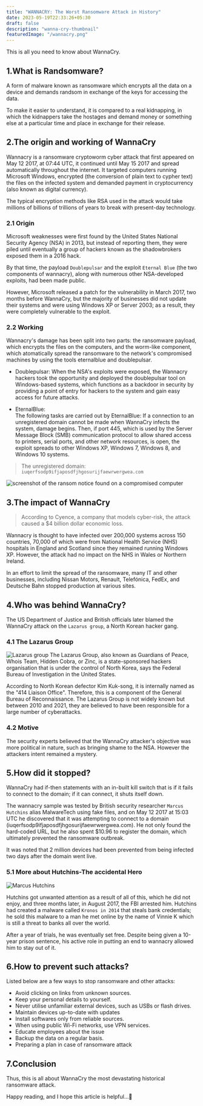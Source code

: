```yaml
---
title: "WANNACRY: The Worst Ransomware Attack in History"
date: 2023-05-19T22:33:26+05:30
draft: false
description: "wanna-cry-thumbnail"
featuredImage: "/wannacry.png"
---
```

This is all you need to know about WannaCry.

<!--more-->

## 1.What is Randsomware?
A form of malware known as ransomware which encrypts all the data on a device and demands randsom in exchange of the keys for accessing the data. 

To make it easier to understand, it is compared to a real kidnapping, in which the kidnappers take the hostages and demand money or something else at a particular time and place in exchange for their release.

## 2.The origin and working of WannaCry

Wannacry is a ransomware cryptoworm cyber attack that first appeared on May 12 2017, at 07:44 UTC, it continued until May 15 2017 and spread automatically throughout the internet. It targeted computers running Microsoft Windows, encrypted (the conversion of plain text to cypher text) the files on the infected system and demanded payment in cryptocurrency (also known as digital currency). 

The typical encryption methods like RSA used in the attack would take millions of billions of trillions of years to break with present-day technology.

### 2.1 Origin
Microsoft weaknesses were first found by the United States National Security Agency (NSA) in 2013, but instead of reporting them, they were piled until eventually a group of hackers known as the shadowbrokers exposed them in a 2016 hack.

By that time, the payload `Doublepulsar` and the exploit `Eternal Blue` (the two components of wannacry), along with numerous other NSA-developed exploits, had been made public.

However, Microsoft released a patch for the vulnerability in March 2017, two months before WannaCry, but the majority of businesses did not update their systems and were using Windows XP or Server 2003; as a result, they were completely vulnerable to the exploit.

### 2.2 Working
Wannacry's damage has been split into two parts: the ransomware payload, which encrypts the files on the computers, and the worm-like component, which atomatically spread the ransomware to the network's compromised machines by using the tools eternalblue and doublepulsar.

* Doublepulsar:
When the NSA's exploits were exposed, the Wannacry hackers took the opportunity and deployed the doublepulsar tool on Windows-based systems, which functions as a backdoor in security by providing a point of entry for hackers to the system and gain easy access for future attacks.

* EternalBlue:  
The following tasks are carried out by EternalBlue:
If a connection to an unregistered domain cannot be made when WannaCry infects the system, damage begins. Then, if port 445, which is used by the Server Message Block (SMB) communication protocol to allow shared access to printers, serial ports, and other network resources, is open, the exploit spreads to other Windows XP, Windows 7, Windows 8, and Windows 10 systems.

>The unregistered domain: `iuqerfsodp9ifjaposdfjhgosurijfaewrwergwea.com`

![screenshot of the ransom notice found on a compromised computer](/wannacry-note-screenshot.png "screenshot of the ransom notice found on a compromised computer")

## 3.The impact of WannaCry
>According to Cyence, a company that models cyber-risk, the attack caused a $4 billion dollar economic loss.

Wannacry is thought to have infected over 200,000 systems across 150 countries, 70,000 of which were from National Health Service (NHS) hospitals in England and Scotland since they remained running Windows XP. However, the attack had no impact on the NHS in Wales or Northern Ireland.

In an effort to limit the spread of the ransomware, many IT and other businesses, including Nissan Motors, Renault, Telefónica, FedEx, and Deutsche Bahn stopped production at various sites.

## 4.Who was behind WannaCry?
The US Department of Justice and British officials later blamed the WannaCry attack on the `Lazarus group`, a North Korean hacker gang.

### 4.1 The Lazarus Group
![Lazarus group](/lazarus.jpg "the lazarus group")
The Lazarus Group, also known as Guardians of Peace, Whois Team, Hidden Cobra, or Zinc, is a state-sponsored hackers organisation that is under the control of North Korea, says the Federal Bureau of Investigation in the United States. 

According to North Korean defector Kim Kuk-song, it is internally named as the "414 Liaison Office". Therefore, this is a component of the General Bureau of Reconnaissance. The Lazarus Group is not widely known but between 2010 and 2021, they are believed to have been responsible for a large number of cyberattacks.

### 4.2 Motive
The security experts believed that the WannaCry attacker's objective was more political in nature, such as bringing shame to the NSA. However the attackers intent remained a mystery.

## 5.How did it stopped?
WannaCry had if-then statements with an in-built kill switch that is if it fails to connect to the domain; if it can connect, it shuts itself down.

The wannacry sample was tested by British security researcher `Marcus Hutchins` alias MalwareTech using fake files, and on May 12 2017 at 15:03 UTC he discovered that it was attempting to connect to a domain (iuqerfsodp9ifjaposdfjhgosurijfaewrwergwea.com). He not only found the hard-coded URL, but he also spent $10.96 to register the domain, which ultimately prevented the ransomware outbreak. 

It was noted that 2 million devices had been prevented from being infected two days after the domain went live. 



### 5.1 More about Hutchins-The accidental Hero
![Marcus Hutchins](/marcus_hutchins.jpg "Marcus Hutchins")

Hutchins got unwanted attention as a result of all of this, which he did not enjoy, and three months later, in August 2017, the FBI arrested him. Hutchins had created a malware called `Kronos in 2014` that steals bank credentials; he sold this malware to a man he met online by the name of Vinnie K which is still a threat to banks all over the world. 

After a year of trials, he was eventually set free. Despite being given a 10-year prison sentence, his active role in putting an end to wannacry allowed him to stay out of it.

## 6.How to prevent such attacks?
Listed below are a few ways to stop ransomware and other attacks:

- Avoid clicking on links from unknown sources.
- Keep your personal details to yourself. 
- Never utilise unfamiliar external devices, such as USBs or flash drives.
- Maintain devices up-to-date with updates
- Install softwares only from reliable sources.
- When using public Wi-Fi networks, use VPN services.
- Educate employees about the issue
- Backup the data on a regular basis.
- Preparing a plan in case of ransomware attack

## 7.Conclusion
Thus, this is all about WannaCry the most devastating historical ransomware attack.


Happy reading, and I hope this article is helpful...🐾


